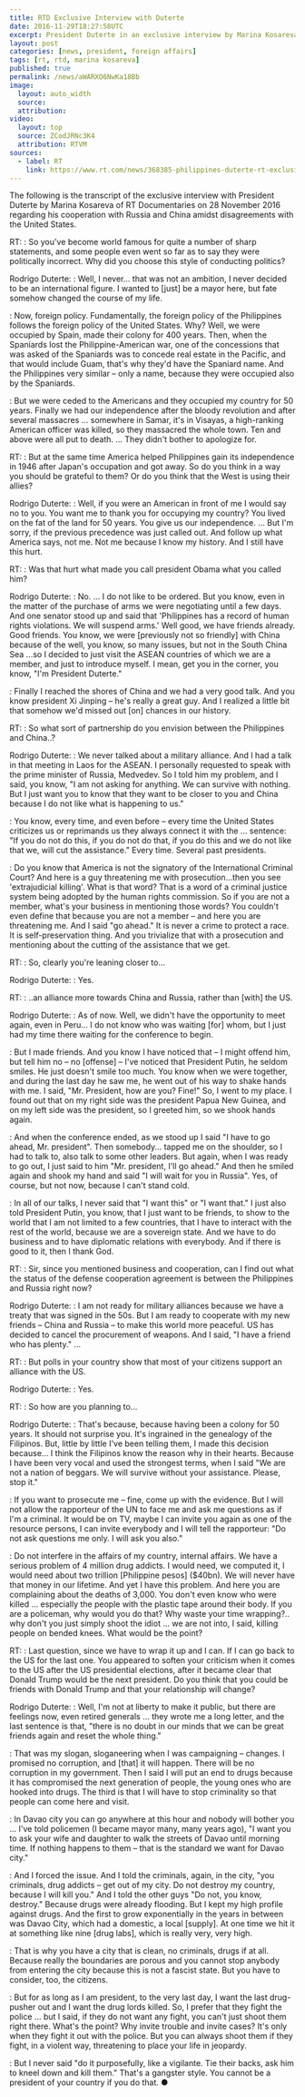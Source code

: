 ```yaml
---
title: RTD Exclusive Interview with Duterte
date: 2016-11-29T18:27:58UTC
excerpt: President Duterte in an exclusive interview by Marina Kosareva of RT Documentaries on 28 November 2016 regarding his cooperation with Russia and China amidst disagreements with the United States.
layout: post
categories: [news, president, foreign affairs]
tags: [rt, rtd, marina kosareva]
published: true
permalink: /news/aWARXO6NwKa18Bb
image:
  layout: auto_width
  source: 
  attribution: 
video:
  layout: top
  source: ZCodJRNc3K4
  attribution: RTVM
sources:
  - label: RT
    link: https://www.rt.com/news/368385-philippines-duterte-rt-exclusive/
---
```


The following is the transcript of the exclusive interview with President Duterte by Marina Kosareva of RT Documentaries on 28 November 2016 regarding his cooperation with Russia and China amidst disagreements with the United States.

RT:
: So you've become world famous for quite a number of sharp statements, and some people even went so far as to say they were politically incorrect. Why did you choose this style of conducting politics?

Rodrigo Duterte:
: Well, I never... that was not an ambition, I never decided to be an international figure. I wanted to [just] be a mayor here, but fate somehow changed the course of my life.

: Now, foreign policy. Fundamentally, the foreign policy of the Philippines follows the foreign policy of the United States. Why? Well, we were occupied by Spain, made their colony for 400 years. Then, when the Spaniards lost the Philippine-American war, one of the concessions that was asked of the Spaniards was to concede real estate in the Pacific, and that would include Guam, that's why they'd have the Spaniard name. And the Philippines very similar – only a name, because they were occupied also by the Spaniards.

: But we were ceded to the Americans and they occupied my country for 50 years. Finally we had our independence after the bloody revolution and after several massacres ... somewhere in Samar, it's in Visayas, a high-ranking American officer was killed, so they massacred the whole town. Ten and above were all put to death. ... They didn't bother to apologize for.

RT:
: But at the same time America helped Philippines gain its independence in 1946 after Japan's occupation and got away. So do you think in a way you should be grateful to them? Or do you think that the West is using their allies?

Rodrigo Duterte:
: Well, if you were an American in front of me I would say no to you. You want me to thank you for occupying my country? You lived on the fat of the land for 50 years. You give us our independence. ... But I'm sorry, if the previous precedence was just called out. And follow up what America says, not me. Not me because I know my history. And I still have this hurt.

RT:
: Was that hurt what made you call president Obama what you called him?

Rodrigo Duterte:
: No. ... I do not like to be ordered. But you know, even in the matter of the purchase of arms we were negotiating until a few days. And one senator stood up and said that 'Philippines has a record of human rights violations. We will suspend arms.' Well good, we have friends already. Good friends. You know, we were [previously not so friendly] with China because of the well, you know, so many issues, but not in the South China Sea ...so I decided to just visit the ASEAN countries of which we are a member, and just to introduce myself. I mean, get you in the corner, you know, "I'm President Duterte."

: Finally I reached the shores of China and we had a very good talk. And you know president Xi Jinping – he's really a great guy. And I realized a little bit that somehow we'd missed out [on] chances in our history.

RT:
: So what sort of partnership do you envision between the Philippines and China..?

Rodrigo Duterte:
: We never talked about a military alliance. And I had a talk in that meeting in Laos for the ASEAN. I personally requested to speak with the prime minister of Russia, Medvedev. So I told him my problem, and I said, you know, "I am not asking for anything. We can survive with nothing. But I just want you to know that they want to be closer to you and China because I do not like what is happening to us."

: You know, every time, and even before – every time the United States criticizes us or reprimands us they always connect it with the ... sentence: "If you do not do this, if you do not do that, if you do this and we do not like that we, will cut the assistance." Every time. Several past presidents.

: Do you know that America is not the signatory of the International Criminal Court? And here is a guy threatening me with prosecution...then you see 'extrajudicial killing'. What is that word? That is a word of a criminal justice system being adopted by the human rights commission. So if you are not a member, what's your business in mentioning those words? You couldn't even define that because you are not a member – and here you are threatening me. And I said "go ahead." It is never a crime to protect a race. It is self-preservation thing. And you trivialize that with a prosecution and mentioning about the cutting of the assistance that we get.

RT:
: So, clearly you're leaning closer to...

Rodrigo Duterte:
: Yes. 

RT:
: ..an alliance more towards China and Russia, rather than [with] the US.

Rodrigo Duterte:
: As of now. Well, we didn't have the opportunity to meet again, even in Peru... I do not know who was waiting [for] whom, but I just had my time there waiting for the conference to begin.

: But I made friends. And you know I have noticed that – I might offend him, but tell him no – no [offense] – I've noticed that President Putin, he seldom smiles. He just doesn't smile too much. You know when we were together, and during the last day he saw me, he went out of his way to shake hands with me. I said, "Mr. President, how are you? Fine!" So, I went to my place. I found out that on my right side was the president Papua New Guinea, and on my left side was the president, so I greeted him, so we shook hands again.

: And when the conference ended, as we stood up I said "I have to go ahead, Mr. president". Then somebody... tapped me on the shoulder, so I had to talk to, also talk to some other leaders. But again, when I was ready to go out, I just said to him "Mr. president, I'll go ahead." And then he smiled again and shook my hand and said "I will wait for you in Russia". Yes, of course, but not now, because I can't stand cold.

: In all of our talks, I never said that "I want this" or "I want that." I just also told President Putin, you know, that I just want to be friends, to show to the world that I am not limited to a few countries, that I have to interact with the rest of the world, because we are a sovereign state. And we have to do business and to have diplomatic relations with everybody. And if there is good to it, then I thank God.

RT:
: Sir, since you mentioned business and cooperation, can I find out what the status of the defense cooperation agreement is between the Philippines and Russia right now? 

Rodrigo Duterte:
:  I am not ready for military alliances because we have a treaty that was signed in the 50s. But I am ready to cooperate with my new friends – China and Russia – to make this world more peaceful. US has decided to cancel the procurement of weapons. And I said, "I have a friend who has plenty." ...

RT:
: But polls in your country show that most of your citizens support an alliance with the US.

Rodrigo Duterte:
: Yes.

RT:
: So how are you planning to...

Rodrigo Duterte:
: That's because, because having been a colony for 50 years. It should not surprise you. It's ingrained in the genealogy of the Filipinos. But, little by little I've been telling them, I made this decision because... I think the Filipinos know the reason why in their hearts. Because I have been very vocal and used the strongest terms, when I said "We are not a nation of beggars. We will survive without your assistance. Please, stop it."

: If you want to prosecute me – fine, come up with the evidence. But I will not allow the rapporteur of the UN to face me and ask me questions as if I'm a criminal. It would be on TV, maybe I can invite you again as one of the resource persons, I can invite everybody and I will tell the rapporteur: "Do not ask questions me only. I will ask you also."

: Do not interfere in the affairs of my country, internal affairs. We have a serious problem of 4 million drug addicts. I would need, we computed it, I would need about two trillion [Philippine pesos] ($40bn). We will never have that money in our lifetime. And yet I have this problem. And here you are complaining about the deaths of 3,000. You don't even know who were killed ... especially the people with the plastic tape around their body. If you are a policeman, why would you do that? Why waste your time wrapping?.. why don't you just simply shoot the idiot ... we are not into, I said, killing people on bended knees. What would be the point?

RT:
: Last question, since we have to wrap it up and I can. If I can go back to the US for the last one. You appeared to soften your criticism when it comes to the US after the US presidential elections, after it became clear that Donald Trump would be the next president. Do you think that you could be friends with Donald Trump and that your relationship will change?

Rodrigo Duterte:
: Well, I'm not at liberty to make it public, but there are feelings now, even retired generals ... they wrote me a long letter, and the last sentence is that, "there is no doubt in our minds that we can be great friends again and reset the whole thing."

: That was my slogan, sloganeering when I was campaigning – changes. I promised no corruption, and [that] it will happen. There will be no corruption in my government. Then I said I will put an end to drugs because it has compromised the next generation of people, the young ones who are hooked into drugs. The third is that I will have to stop criminality so that people can come here and visit.

: In Davao city you can go anywhere at this hour and nobody will bother you ... I've told policemen (I became mayor many, many years ago), "I want you to ask your wife and daughter to walk the streets of Davao until morning time. If nothing happens to them – that is the standard we want for Davao city."

: And I forced the issue. And I told the criminals, again, in the city, "you criminals, drug addicts – get out of my city. Do not destroy my country, because I will kill you." And I told the other guys "Do not, you know, destroy." Because drugs were already flooding. But I kept my high profile against drugs. And the first to grow exponentially in the years in between was Davao City, which had a domestic, a local [supply]. At one time we hit it at something like nine [drug labs], which is really very, very high.

: That is why you have a city that is clean, no criminals, drugs if at all. Because really the boundaries are porous and you cannot stop anybody from entering the city because this is not a fascist state. But you have to consider, too, the citizens.

: But for as long as I am president, to the very last day, I want the last drug-pusher out and I want the drug lords killed. So, I prefer that they fight the police ... but I said, if they do not want any fight, you can't just shoot them right there. What's the point? Why invite trouble and invite cases? It's only when they fight it out with the police. But you can always shoot them if they fight, in a violent way, threatening to place your life in jeopardy.

: But I never said "do it purposefully, like a vigilante. Tie their backs, ask him to kneel down and kill them." That's a gangster style. You cannot be a president of your country if you do that.
&#x25cf;
